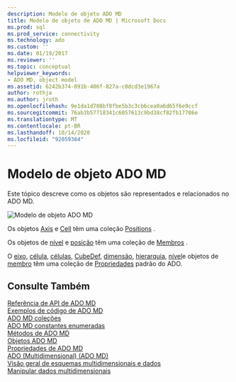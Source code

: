 ```yaml
---
description: Modelo de objeto ADO MD
title: Modelo de objeto de ADO MD | Microsoft Docs
ms.prod: sql
ms.prod_service: connectivity
ms.technology: ado
ms.custom: ''
ms.date: 01/19/2017
ms.reviewer: ''
ms.topic: conceptual
helpviewer_keywords:
- ADO MD, object model
ms.assetid: 6242b374-091b-406f-827a-c0dcd3e1967a
author: rothja
ms.author: jroth
ms.openlocfilehash: 9e1da1d708bf8fbe5b3c3cb6cea0a6d65f6e9ccf
ms.sourcegitcommit: 76ab3b57718341c6057613c9bd38cf82fb17786e
ms.translationtype: MT
ms.contentlocale: pt-BR
ms.lasthandoff: 10/14/2020
ms.locfileid: "92059384"
---
```

# <a name="ado-md-object-model"></a>Modelo de objeto ADO MD
Este tópico descreve como os objetos são representados e relacionados no ADO MD.  
  
 ![Modelo de objeto ADO MD](../../../ado/reference/ado-md-api/media/ado_md_object_model.gif "ADO_MD_object_model")  
  
 Os objetos [Axis](./axis-object-ado-md.md) e [Cell](./cell-object-ado-md.md) têm uma coleção [Positions](./positions-collection-ado-md.md) .  
  
 Os objetos de [nível](./level-object-ado-md.md) e [posição](./position-object-ado-md.md) têm uma coleção de [Membros](./members-collection-ado-md.md) .  
  
 O [eixo](./axis-object-ado-md.md), [célula](./cell-object-ado-md.md), [células](./cellset-object-ado-md.md), [CubeDef](./cubedef-object-ado-md.md), [dimensão](./dimension-object-ado-md.md), [hierarquia](./hierarchy-object-ado-md.md), [nível](./level-object-ado-md.md)e objetos de [membro](./member-object-ado-md.md) têm uma coleção de [Propriedades](../ado-api/properties-collection-ado.md) padrão do ADO.  
  
## <a name="see-also"></a>Consulte Também  
 [Referência de API de ADO MD](?view=sql-server-ver15&preserve-view=true)   
 [Exemplos de código de ADO MD](./ado-md-code-examples.md)   
 [ADO MD coleções](./ado-md-collections.md)   
 [ADO MD constantes enumeradas](./ado-md-enumerated-constants.md)   
 [Métodos de ADO MD](./ado-md-methods.md)   
 [Objetos ADO MD](./ado-md-objects.md)   
 [Propriedades de ADO MD](./ado-md-properties.md)   
 [ADO (Multidimensional) (ADO MD)](../../guide/multidimensional/ado-multidimensional-ado-md.md)   
 [Visão geral de esquemas multidimensionais e dados](../../guide/multidimensional/overview-of-multidimensional-schemas-and-data.md)   
 [Manipular dados multidimensionais](../../guide/multidimensional/working-with-multidimensional-data.md)

